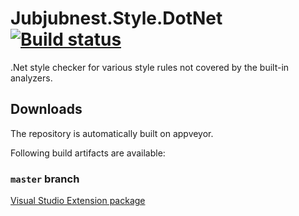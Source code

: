 # Jubjubnest.Style.DotNet [![Build status](https://ci.appveyor.com/api/projects/status/6poirbr83iclbx44?svg=true)](https://ci.appveyor.com/project/Rantanen/jubjubnest-style-dotnet)

.Net style checker for various style rules not covered by the built-in
analyzers.

## Downloads

The repository is automatically built on appveyor.

Following build artifacts are available:

### `master` branch

[Visual Studio Extension package](https://ci.appveyor.com/api/projects/Rantanen/jubjubnest-style-dotnet/artifacts/dist/Jubjubnest.Style.DotNet.vsix?branch=master)

